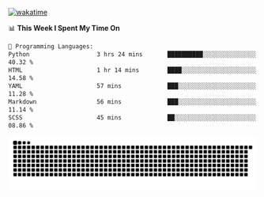 [![wakatime](https://wakatime.com/badge/user/384f91c6-4eee-411f-8f3b-1b691f58a544.svg)](https://wakatime.com/@384f91c6-4eee-411f-8f3b-1b691f58a544)

<!--START_SECTION:waka-->
📊 **This Week I Spent My Time On** 

```text
💬 Programming Languages: 
Python                   3 hrs 24 mins       ██████████░░░░░░░░░░░░░░░   40.32 % 
HTML                     1 hr 14 mins        ████░░░░░░░░░░░░░░░░░░░░░   14.58 % 
YAML                     57 mins             ███░░░░░░░░░░░░░░░░░░░░░░   11.28 % 
Markdown                 56 mins             ███░░░░░░░░░░░░░░░░░░░░░░   11.14 % 
SCSS                     45 mins             ██░░░░░░░░░░░░░░░░░░░░░░░   08.86 % 
```


<!--END_SECTION:waka-->

<picture>
  <source media="(prefers-color-scheme: dark)" srcset="https://raw.githubusercontent.com/fuwx295/fuwx295/output/github-contribution-grid-snake-dark.svg">
  <source media="(prefers-color-scheme: light)" srcset="https://raw.githubusercontent.com/fuwx295/fuwx295/output/github-contribution-grid-snake.svg">
  <img alt="github contribution grid snake animation" src="https://raw.githubusercontent.com/fuwx295/fuwx295/output/github-contribution-grid-snake.svg">
</picture>
